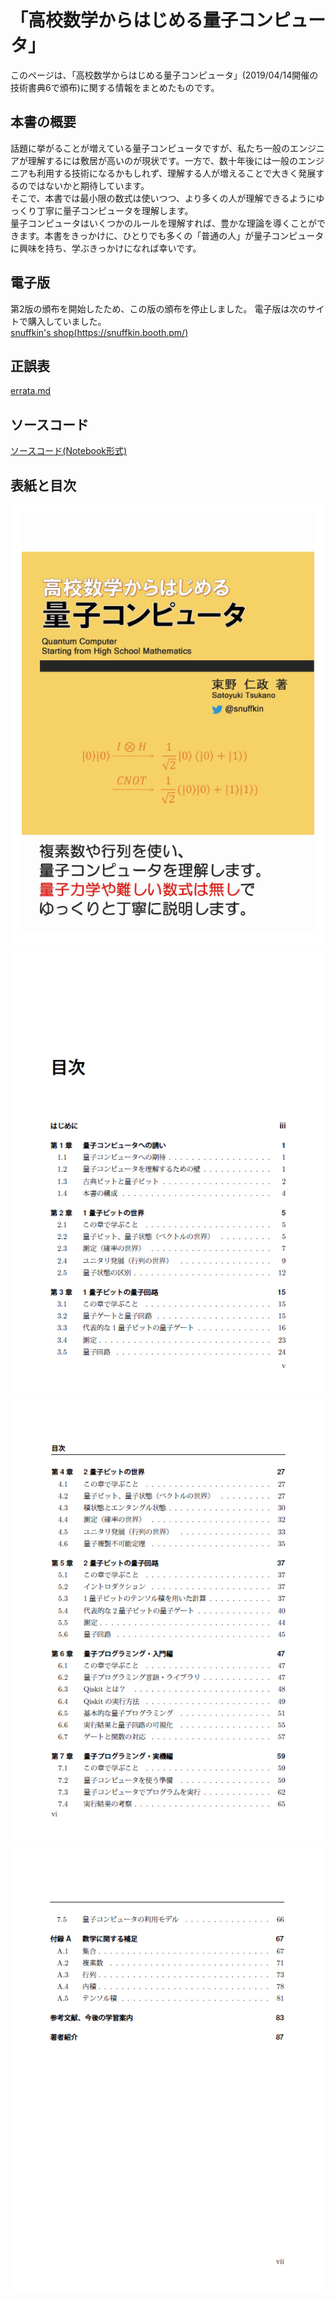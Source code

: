 # 「高校数学からはじめる量子コンピュータ」

このページは、「高校数学からはじめる量子コンピュータ」(2019/04/14開催の技術書典6で頒布)に関する情報をまとめたものです。

## 本書の概要
話題に挙がることが増えている量子コンピュータですが、私たち一般のエンジニアが理解するには敷居が高いのが現状です。一方で、数十年後には一般のエンジニアも利用する技術になるかもしれず、理解する人が増えることで大きく発展するのではないかと期待しています。  
そこで、本書では最小限の数式は使いつつ、より多くの人が理解できるようにゆっくり丁寧に量子コンピュータを理解します。  
量子コンピュータはいくつかのルールを理解すれば、豊かな理論を導くことができます。本書をきっかけに、ひとりでも多くの「普通の人」が量子コンピュータに興味を持ち、学ぶきっかけになれば幸いです。

## 電子版
第2版の頒布を開始したため、この版の頒布を停止しました。
電子版は次のサイトで購入していました。  
[snuffkin's shop(https://snuffkin.booth.pm/)](https://snuffkin.booth.pm/)

## 正誤表
[errata.md](errata.md)

## ソースコード
[ソースコード(Notebook形式)](notebooks)

## 表紙と目次
![表紙](images/cover.png "表紙")
![目次1](images/toc1.png "目次1")
![目次2](images/toc2.png "目次2")
![目次3](images/toc3.png "目次3")
